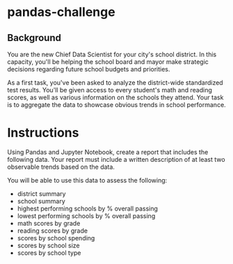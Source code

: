 # pandas-challenge

## Background
You are the new Chief Data Scientist for your city's school district. In this capacity, you'll be helping the school board and mayor make strategic decisions regarding future school budgets and priorities.

As a first task, you've been asked to analyze the district-wide standardized test results. You'll be given access to every student's math and reading scores, as well as various information on the schools they attend. Your task is to aggregate the data to showcase obvious trends in school performance.

# Instructions
Using Pandas and Jupyter Notebook, create a report that includes the following data. Your report must include a written description of at least two observable trends based on the data.

You will be able to use this data to assess the following: 
* district summary
* school summary
* highest performing schools by % overall passing
* lowest performing schools by % overall passing
* math scores by grade
* reading scores by grade
* scores by school spending
* scores by school size
* scores by school type

  
